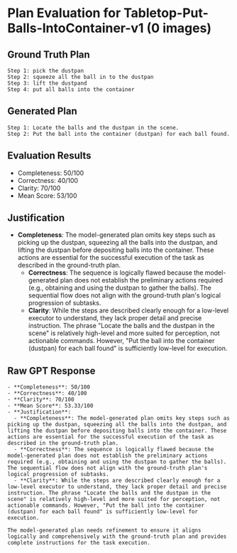 # Plan Evaluation for Tabletop-Put-Balls-IntoContainer-v1 (0 images)

## Ground Truth Plan
```
Step 1: pick the dustpan
Step 2: squeeze all the ball in to the dustpan
Step 3: lift the dustpand
Step 4: put all balls into the container
```

## Generated Plan
```
Step 1: Locate the balls and the dustpan in the scene.
Step 2: Put the ball into the container (dustpan) for each ball found.
```

## Evaluation Results
- Completeness: 50/100
- Correctness: 40/100
- Clarity: 70/100
- Mean Score: 53/100

## Justification
- **Completeness**: The model-generated plan omits key steps such as picking up the dustpan, squeezing all the balls into the dustpan, and lifting the dustpan before depositing balls into the container. These actions are essential for the successful execution of the task as described in the ground-truth plan.  
  - **Correctness**: The sequence is logically flawed because the model-generated plan does not establish the preliminary actions required (e.g., obtaining and using the dustpan to gather the balls). The sequential flow does not align with the ground-truth plan's logical progression of subtasks.  
  - **Clarity**: While the steps are described clearly enough for a low-level executor to understand, they lack proper detail and precise instruction. The phrase "Locate the balls and the dustpan in the scene" is relatively high-level and more suited for perception, not actionable commands. However, "Put the ball into the container (dustpan) for each ball found" is sufficiently low-level for execution.

## Raw GPT Response
```
- **Completeness**: 50/100  
- **Correctness**: 40/100  
- **Clarity**: 70/100  
- **Mean Score**: 53.33/100  
- **Justification**:  
  - **Completeness**: The model-generated plan omits key steps such as picking up the dustpan, squeezing all the balls into the dustpan, and lifting the dustpan before depositing balls into the container. These actions are essential for the successful execution of the task as described in the ground-truth plan.  
  - **Correctness**: The sequence is logically flawed because the model-generated plan does not establish the preliminary actions required (e.g., obtaining and using the dustpan to gather the balls). The sequential flow does not align with the ground-truth plan's logical progression of subtasks.  
  - **Clarity**: While the steps are described clearly enough for a low-level executor to understand, they lack proper detail and precise instruction. The phrase "Locate the balls and the dustpan in the scene" is relatively high-level and more suited for perception, not actionable commands. However, "Put the ball into the container (dustpan) for each ball found" is sufficiently low-level for execution.  

The model-generated plan needs refinement to ensure it aligns logically and comprehensively with the ground-truth plan and provides complete instructions for the task execution.
```
